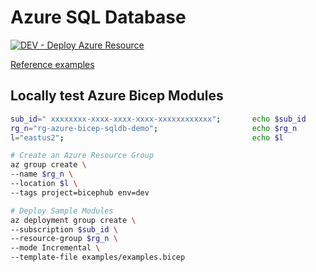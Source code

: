 # Azure SQL Database

[![DEV - Deploy Azure Resource](https://github.com/ArtiomLK/azure-bicep-sqldb/actions/workflows/dev.orchestrator.yml/badge.svg?branch=main&event=push)](https://github.com/ArtiomLK/azure-bicep-sqldb/actions/workflows/dev.orchestrator.yml)

[Reference examples][1]

## Locally test Azure Bicep Modules

```bash
sub_id=" xxxxxxxx-xxxx-xxxx-xxxx-xxxxxxxxxxxx";       echo $sub_id
rg_n="rg-azure-bicep-sqldb-demo";                     echo $rg_n
l="eastus2";                                          echo $l

# Create an Azure Resource Group
az group create \
--name $rg_n \
--location $l \
--tags project=bicephub env=dev

# Deploy Sample Modules
az deployment group create \
--subscription $sub_id \
--resource-group $rg_n \
--mode Incremental \
--template-file examples/examples.bicep
```

[1]: ./examples/examples.bicep
